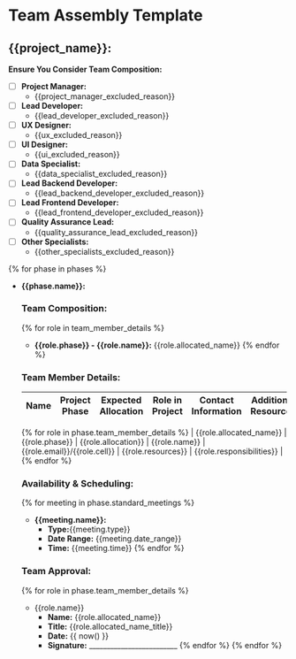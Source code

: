 # Team Assembly Template

## {{project_name}}:

**Ensure You Consider Team Composition:**
- [ ] **Project Manager:**
    - {{project_manager_excluded_reason}}
- [ ] **Lead Developer:**
    - {{lead_developer_excluded_reason}}
- [ ] **UX Designer:**
    - {{ux_excluded_reason}}
- [ ] **UI Designer:**
    - {{ui_excluded_reason}}
- [ ] **Data Specialist:**
    - {{data_specialist_excluded_reason}}
- [ ] **Lead Backend Developer:**
    - {{lead_backend_developer_excluded_reason}}
- [ ] **Lead Frontend Developer:**
    - {{lead_frontend_developer_excluded_reason}}
- [ ] **Quality Assurance Lead:**
    - {{quality_assurance_lead_excluded_reason}}
- [ ] **Other Specialists:**
    - {{other_specialists_excluded_reason}}

{% for phase in phases %}
- **{{phase.name}}:**
    ### Team Composition:
    {% for role in team_member_details %}
    - **{{role.phase}} - {{role.name}}:** {{role.allocated_name}} 
    {% endfor %}

    ### Team Member Details:

    | Name                    | Project Phase  | Expected Allocation | Role in Project    | Contact Information           | Additional Resources | Responsibilities          |
    |-------------------------|----------------|---------------------|--------------------|-------------------------------|----------------------|---------------------------|
    {% for role in phase.team_member_details %}
    | {{role.allocated_name}} | {{role.phase}} | {{role.allocation}} | {{role.name}}       | {{role.email}}/{{role.cell}} | {{role.resources}}   | {{role.responsibilities}} |
    {% endfor %}

    ### Availability & Scheduling:
    {% for meeting in phase.standard_meetings %}
    - **{{meeting.name}}:**
        - **Type:**{{meeting.type}}
        - **Date Range:** {{meeting.date_range}}
        - **Time:** {{meeting.time}}
    {% endfor %}

    ### Team Approval:
    {% for role in phase.team_member_details %}
    - {{role.name}}
        - **Name:** {{role.allocated_name}} 
        - **Title:** {{role.allocated_name_title}}
        - **Date:** {{ now() }}
        - **Signature:** _________________________
    {% endfor %}
{% endfor %}
